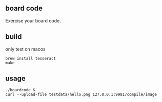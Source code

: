 ## board code

Exercise your board code.


## build
only test on macos
```shell
brew install tesseract
make

```

## usage

``` shell
./boardcode &
curl --upload-file testdata/hello.png 127.0.0.1:9981/compile/image
```
